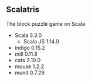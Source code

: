 ## Scalatris
The block puzzle game on Scala

- Scala 3.3.0
    - Scala JS 1.14.0
- indigo 0.15.2
- mill 0.11.8
- cats 2.10.0
- mouse 1.2.2
- munit 0.7.29
